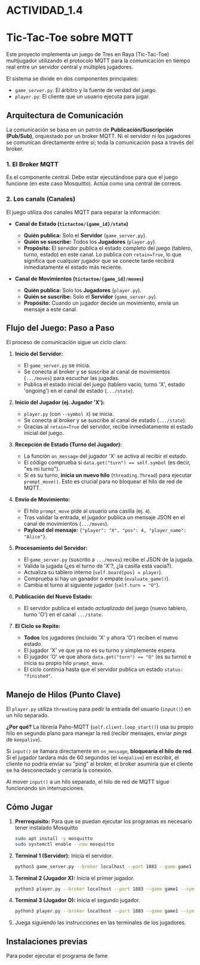 # ACTIVIDAD_1.4
# Tic-Tac-Toe sobre MQTT

Este proyecto implementa un juego de Tres en Raya (Tic-Tac-Toe) multijugador utilizando el protocolo MQTT para la comunicación en tiempo real entre un servidor central y múltiples jugadores.

El sistema se divide en dos componentes principales:
* `game_server.py`: El árbitro y la fuente de verdad del juego.
* `player.py`: El cliente que un usuario ejecuta para jugar.

## Arquitectura de Comunicación

La comunicación se basa en un patrón de **Publicación/Suscripción (Pub/Sub)**, orquestado por un broker MQTT. Ni el servidor ni los jugadores se comunican directamente entre sí; toda la comunicación pasa a través del broker.

### 1. El Broker MQTT

Es el componente central. Debe estar ejecutándose para que el juego funcione (en este caso Mosquitto). Actúa como una central de correos.

### 2. Los canals (Canales)

El juego utiliza dos canales MQTT para separar la información:

* **Canal de Estado (`tictactoe/{game_id}/state`)**
    * **Quién publica:** Solo el **Servidor** (`game_server.py`).
    * **Quién se suscribe:** Todos los **Jugadores** (`player.py`).
    * **Propósito:** El servidor publica el estado completo del juego (tablero, turno, estado) en este canal. Lo publica con `retain=True`, lo que significa que cualquier jugador que se conecte tarde recibirá inmediatamente el estado más reciente.

* **Canal de Movimientos (`tictactoe/{game_id}/moves`)**
    * **Quién publica:** Solo los **Jugadores** (`player.py`).
    * **Quién se suscribe:** Solo el **Servidor** (`game_server.py`).
    * **Propósito:** Cuando un jugador decide un movimiento, envía un mensaje a este canal.

## Flujo del Juego: Paso a Paso

El proceso de comunicación sigue un ciclo claro:

1.  **Inicio del Servidor:**
    * El `game_server.py` se inicia.
    * Se conecta al broker y se suscribe al canal de movimientos (`.../moves`) para escuchar las jugadas.
    * Publica el estado inicial del juego (tablero vacío, turno 'X', estado 'ongoing') en el canal de estado (`.../state`).

2.  **Inicio del Jugador (ej. Jugador 'X'):**
    * `player.py` (con `--symbol X`) se inicia.
    * Se conecta al broker y se suscribe al canal de estado (`.../state`).
    * Gracias al `retain=True` del servidor, recibe inmediatamente el estado inicial del juego.

3.  **Recepción de Estado (Turno del Jugador):**
    * La función `on_message` del jugador 'X' se activa al recibir el estado.
    * El código comprueba si `data.get("turn") == self.symbol` (es decir, "es mi turno").
    * Si es su turno, **inicia un nuevo hilo** (`threading.Thread`) para ejecutar `prompt_move()`. Esto es crucial para no bloquear el hilo de red de MQTT.

4.  **Envío de Movimiento:**
    * El hilo `prompt_move` pide al usuario una casilla (ej. `4`).
    * Tras validar la entrada, el jugador publica un mensaje JSON en el canal de movimientos (`.../moves`).
    * **Payload del mensaje:** `{"player": "X", "pos": 4, "player_name": "Alice"}`.

5.  **Procesamiento del Servidor:**
    * El `game_server.py` (suscrito a `.../moves`) recibe el JSON de la jugada.
    * Valida la jugada (¿es el turno de 'X'?, ¿la casilla está vacía?).
    * Actualiza su tablero interno (`self.board[pos] = player`).
    * Comprueba si hay un ganador o empate (`evaluate_game()`).
    * Cambia el turno al siguiente jugador (`self.turn = "O"`).

6.  **Publicación del Nuevo Estado:**
    * El servidor publica el estado *actualizado* del juego (nuevo tablero, turno 'O') en el canal `.../state`.

7.  **El Ciclo se Repite:**
    * **Todos** los jugadores (incluido 'X' y ahora 'O') reciben el nuevo estado.
    * El jugador 'X' ve que ya no es su turno y simplemente espera.
    * El jugador 'O' ve que ahora `data.get("turn") == "O"` (es su turno) e inicia su propio hilo `prompt_move`.
    * El ciclo continúa hasta que el servidor publica un estado `status: "finished"`.

## Manejo de Hilos (Punto Clave)

El `player.py` utiliza `threading` para pedir la entrada del usuario (`input()`) en un hilo separado.

**¿Por qué?** La librería Paho-MQTT (`self.client.loop_start()`) usa su propio hilo en segundo plano para manejar la red (recibir mensajes, enviar *pings* de `keepalive`).

Si `input()` se llamara directamente en `on_message`, **bloquearía el hilo de red**. Si el jugador tardara más de 60 segundos (el `keepalive`) en escribir, el cliente no podría enviar su "ping" al broker, el broker asumiría que el cliente se ha desconectado y cerraría la conexión.

Al mover `input()` a un hilo separado, el hilo de red de MQTT sigue funcionando sin interrupciones.

## Cómo Jugar

1.  **Prerrequisito:** Para que se puedan ejecutar los programas es necesario tener instalado Mosquitto
    ```bash
    sudo apt install -y mosquitto
    sudo systemctl enable --now mosquitto
    ```

2.  **Terminal 1 (Servidor):** Inicia el servidor.
    ```bash
    python3 game_server.py --broker localhost --port 1883 --game game1
    ```

3.  **Terminal 2 (Jugador X):** Inicia el primer jugador.
    ```bash
    python3 player.py --broker localhost --port 1883 --game game1 --symbol X --name Alice
    ```

4.  **Terminal 3 (Jugador O):** Inicia el segundo jugador.
    ```bash
    python3 player.py --broker localhost --port 1883 --game game1 --symbol O --name Bob
    ```

5.  Juega siguiendo las instrucciones en las terminales de los jugadores.

## Instalaciones previas

Para poder ejecutar el programa de fame